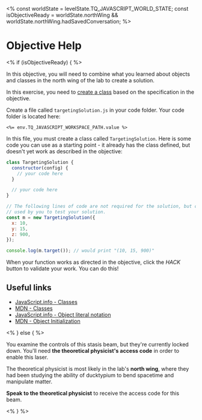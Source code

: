 <%
const worldState = levelState.TQ_JAVASCRIPT_WORLD_STATE;
const isObjectiveReady = worldState.northWing &&
worldState.northWing.hadSavedConversation;
%>

# Objective Help

<% if (isObjectiveReady) { %>

In this objective, you will need to combine what you learned about objects and classes in the north wing of the lab to create a solution.

In this exercise, you need to [create a class](https://javascript.info/class) based on the specification in the objective.

Create a file called `targetingSolution.js` in your code folder. Your code folder is located here:

`<%= env.TQ_JAVASCRIPT_WORKSPACE_PATH.value %>`

In this file, you must create a class called `TargetingSolution`. Here is some code you can use as a starting point - it already has the class defined, but doesn't yet work as described in the objective:

```js
class TargetingSolution {
  constructor(config) {
    // your code here
  }

  // your code here
}

// The following lines of code are not required for the solution, but can be
// used by you to test your solution.
const m = new TargetingSolution({
  x: 10,
  y: 15,
  z: 900,
});

console.log(m.target()); // would print "(10, 15, 900)"
```

When your function works as directed in the objective, click the _HACK_ button to validate your work. You can do this!

## Useful links

- [JavaScript.info - Classes](https://javascript.info/class)
- [MDN - Classes](https://developer.mozilla.org/en-US/docs/Web/JavaScript/Reference/Classes)
- [JavaScript.info - Object literal notation](https://javascript.info/object#literals-and-properties)
- [MDN - Object Initialization](https://developer.mozilla.org/en-US/docs/Web/JavaScript/Reference/Operators/Object_initializer)

<% } else { %>

You examine the controls of this stasis beam, but they're currently locked down. You'll need **the theoretical physicist's access code** in order to enable this laser.

The theoretical physicist is most likely in the lab's **north wing**, where they had been studying the ability of ducktypium to bend spacetime and manipulate matter.

**Speak to the theoretical physicist** to receive the access code for this beam.

<% } %>
